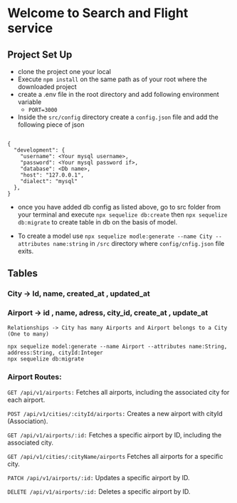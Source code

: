 # Welcome to Search and Flight service

## Project Set Up
- clone the project one your local
- Execute `npm install` on the same path as of your root where the downloaded project
- create a .env file in the root directory and add following environment variable
    - `PORT=3000`
- Inside the `src/config` directory create a `config.json` file and add the following piece of json

```

{
  "development": {
    "username": <Your mysql username>,
    "password": <Your mysql password if>,
    "database": <Db name>,
    "host": "127.0.0.1",
    "dialect": "mysql"
  },
}
```
- once you have added db config as listed above, go to src folder from your terminal and execute `npx sequelize db:create` then `npx sequelize db:migrate` to create table in db on the basis of model.

- To create a model use `npx sequelize modle:generate --name City --attributes name:string` in `/src` directory where `config/cnfig.json` file exits.

## Tables
### City -> Id, name, created_at , updated_at
### Airport -> id , name, adress, city_id, create_at , update_at 
    Relationships -> City has many Airports and Airport belongs to a City (One to many)

```
npx sequelize model:generate --name Airport --attributes name:String, address:String, cityId:Integer
npx sequelize db:migrate
```
### Airport Routes:
`GET /api/v1/airports:` Fetches all airports, including the associated city for each airport.

`POST /api/v1/cities/:cityId/airports:` Creates a new airport with cityId (Association).

`GET /api/v1/airports/:id:` Fetches a specific airport by ID, including the associated city.

`GET /api/v1/cities/:cityName/airports` Fetches all airports for a specific city.

`PATCH /api/v1/airports/:id:` Updates a specific airport by ID.

`DELETE /api/v1/airports/:id:` Deletes a specific airport by ID.

